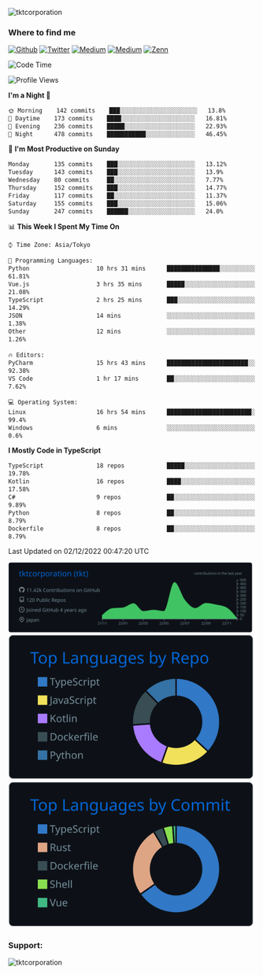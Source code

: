 <p align="left"> <img src="https://komarev.com/ghpvc/?username=tktcorporation&label=Profile%20views&color=0e75b6&style=flat" alt="tktcorporation" /> </p>

<h3>Where to find me</h3>
<p>
<a href="https://github.com/tktcorporation" target="_blank"><img alt="Github" src="https://img.shields.io/badge/GitHub-%2312100E.svg?&style=for-the-badge&logo=Github&logoColor=white" /></a>
<a href="https://twitter.com/tktcorporation" target="_blank"><img alt="Twitter" src="https://img.shields.io/badge/twitter-%231DA1F2.svg?&style=for-the-badge&logo=twitter&logoColor=white" /></a>
<a href="https://www.linkedin.com/in/tktcorporation" target="_blank"><img alt="Medium" src="https://img.shields.io/badge/linkdin-0a66c2.svg?&style=for-the-badge&logo=linkedin&logoColor=white" /></a>
<a href="https://qiita.com/tktcorporation" target="_blank"><img alt="Medium" src="https://img.shields.io/badge/qiita-55C500.svg?&style=for-the-badge&logo=qiita&logoColor=white" /></a>
<a href="https://zenn.dev/tktcorporation" target="_blank"><img alt="Zenn" src="https://img.shields.io/badge/Zenn-3EA8FF.svg?&style=for-the-badge&logo=Zenn&logoColor=white" /></a>
</p>
  
<!--START_SECTION:waka-->
![Code Time](http://img.shields.io/badge/Code%20Time-757%20hrs%2030%20mins-blue)

![Profile Views](http://img.shields.io/badge/Profile%20Views-0-blue)

**I'm a Night 🦉** 

```text
🌞 Morning    142 commits    ███░░░░░░░░░░░░░░░░░░░░░░   13.8% 
🌆 Daytime    173 commits    ████░░░░░░░░░░░░░░░░░░░░░   16.81% 
🌃 Evening    236 commits    █████░░░░░░░░░░░░░░░░░░░░   22.93% 
🌙 Night      478 commits    ███████████░░░░░░░░░░░░░░   46.45%

```
📅 **I'm Most Productive on Sunday** 

```text
Monday       135 commits    ███░░░░░░░░░░░░░░░░░░░░░░   13.12% 
Tuesday      143 commits    ███░░░░░░░░░░░░░░░░░░░░░░   13.9% 
Wednesday    80 commits     ██░░░░░░░░░░░░░░░░░░░░░░░   7.77% 
Thursday     152 commits    ███░░░░░░░░░░░░░░░░░░░░░░   14.77% 
Friday       117 commits    ██░░░░░░░░░░░░░░░░░░░░░░░   11.37% 
Saturday     155 commits    ███░░░░░░░░░░░░░░░░░░░░░░   15.06% 
Sunday       247 commits    ██████░░░░░░░░░░░░░░░░░░░   24.0%

```


📊 **This Week I Spent My Time On** 

```text
⌚︎ Time Zone: Asia/Tokyo

💬 Programming Languages: 
Python                   10 hrs 31 mins      ███████████████░░░░░░░░░░   61.81% 
Vue.js                   3 hrs 35 mins       █████░░░░░░░░░░░░░░░░░░░░   21.08% 
TypeScript               2 hrs 25 mins       ███░░░░░░░░░░░░░░░░░░░░░░   14.29% 
JSON                     14 mins             ░░░░░░░░░░░░░░░░░░░░░░░░░   1.38% 
Other                    12 mins             ░░░░░░░░░░░░░░░░░░░░░░░░░   1.26%

🔥 Editors: 
PyCharm                  15 hrs 43 mins      ███████████████████████░░   92.38% 
VS Code                  1 hr 17 mins        ██░░░░░░░░░░░░░░░░░░░░░░░   7.62%

💻 Operating System: 
Linux                    16 hrs 54 mins      ████████████████████████░   99.4% 
Windows                  6 mins              ░░░░░░░░░░░░░░░░░░░░░░░░░   0.6%

```

**I Mostly Code in TypeScript** 

```text
TypeScript               18 repos            █████░░░░░░░░░░░░░░░░░░░░   19.78% 
Kotlin                   16 repos            ████░░░░░░░░░░░░░░░░░░░░░   17.58% 
C#                       9 repos             ██░░░░░░░░░░░░░░░░░░░░░░░   9.89% 
Python                   8 repos             ██░░░░░░░░░░░░░░░░░░░░░░░   8.79% 
Dockerfile               8 repos             ██░░░░░░░░░░░░░░░░░░░░░░░   8.79%

```



 Last Updated on 02/12/2022 00:47:20 UTC
<!--END_SECTION:waka-->

[![](https://raw.githubusercontent.com/tktcorporation/tktcorporation/master/profile-summary-card-output/github_dark/0-profile-details.svg)](https://github.com/vn7n24fzkq/github-profile-summary-cards)
[![](https://raw.githubusercontent.com/tktcorporation/tktcorporation/master/profile-summary-card-output/github_dark/1-repos-per-language.svg)](https://github.com/vn7n24fzkq/github-profile-summary-cards) [![](https://raw.githubusercontent.com/tktcorporation/tktcorporation/master/profile-summary-card-output/github_dark/2-most-commit-language.svg)](https://github.com/vn7n24fzkq/github-profile-summary-cards)

<h3 align="left">Support:</h3>
<p><a href="https://www.buymeacoffee.com/tktcorporation"> <img align="left" src="https://cdn.buymeacoffee.com/buttons/v2/default-yellow.png" height="50" width="210" alt="tktcorporation" /></a></p><br><br>
